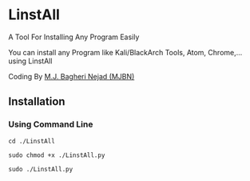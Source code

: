 # LinstAll
A Tool For Installing Any Program Easily

You can install any Program like Kali/BlackArch Tools, Atom, Chrome,... using LinstAll

Coding By <a href="https:mjbn.ir" target="_blank">M.J. Bagheri Nejad (MJBN)</a>

<h2>Installation</h2>
<h3>Using Command Line</h3>

    cd ./LinstAll
    
    sudo chmod +x ./LinstAll.py
    
    sudo ./LinstAll.py
